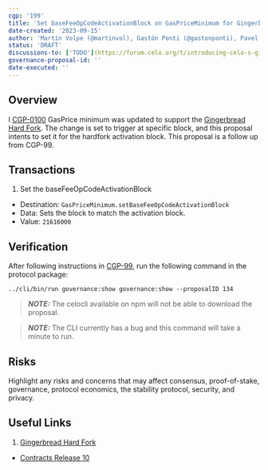 ```yaml
---
cgp: '199'
title: 'Set baseFeeOpCodeActivationBlock on GasPriceMinimum for Gingerbread hardfork'
date-created: '2023-09-15'
author: 'Martín Volpe (@martinvol), Gastón Ponti (@gastonponti), Pavel Hornak (@pahor167)'
status: 'DRAFT'
discussions-to: ['TODO'](https://forum.celo.org/t/introducing-celo-s-gingerbread-hard-fork-join-for-q-a-on-june-21/5918)
governance-proposal-id: ''
date-executed: ''
---
```

<!-- Please view another completed proposal for reference on filling the above section. It is important the type is correct eg Number, String -->


## Overview

I [CGP-0100](./cgp-0099.md) GasPrice minimum was updated to support the [Gingerbread Hard Fork](https://forum.celo.org/t/introducing-celo-s-gingerbread-hard-fork-join-for-q-a-on-june-21/5918). The change is set to trigger at specific block, and this proposal intents to set it for the hardfork activation block. This proposal is a follow up from CGP-99.

## Transactions

1. Set the baseFeeOpCodeActivationBlock
  - Destination: `GasPriceMinimum.setBaseFeeOpCodeActivationBlock`
  - Data: Sets the block to match the activation block.
  - Value: `21616000`

## Verification

After following instructions in [CGP-99](./cgp-0099.md), run the following command in the protocol package:

````
../cli/bin/run governance:show governance:show --proposalID 134
````

> **_NOTE:_**  The celocli available on npm will not be able to download the proposal.

> **_NOTE:_** The CLI currently has a bug and this command will take a minute to run.

## Risks

Highlight any risks and concerns that may affect consensus, proof-of-stake, governance, protocol economics, the stability protocol, security, and privacy.

## Useful Links

1. [Gingerbread Hard Fork](https://forum.celo.org/t/introducing-celo-s-gingerbread-hard-fork-join-for-q-a-on-june-21/5918)
* [Contracts Release 10](https://github.com/celo-org/governance/blob/main/CGPs/cgp-0099.md)
